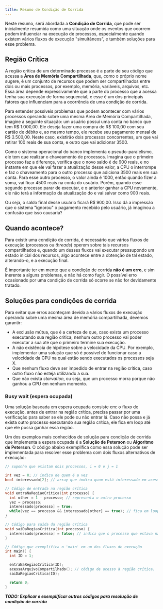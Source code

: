 ```yaml
---
title: Resumo de Condição de Corrida
---
```


Neste resumo, será abordada a **Condição de Corrida**, que pode ser inicialmente resumida como uma situação onde os eventos que ocorrem podem influenciar na execução de processos, especialmente quando existem vários fluxos de execução "simultâneos", e também soluções para esse problema.

## Região Crítica

A região crítica de um determinado processo é a parte de seu código que acessa a **Área de Memória Compartilhada**, que, como o próprio nome sugere, é um conjunto de recursos que podem ser compartilhados entre dois ou mais processos, por exemplo, memória, variáveis, arquivos, etc. Essa área depende expressivamente que a parte do processo que a acessa tenha sua execução de forma sequencial, e esse é um dos principais fatores que influenciam para a ocorrência de uma condição de corrida.

Para entender possíveis problemas que podem acontecer com vários processos operando sobre uma mesma Área de Memória Compartilhada, imagine a seguinte situação: um usuário possui uma conta no banco que tem R$ 1.000,00. Ele deseja fazer uma compra de R$ 100,00 com seu cartão de débito e, ao mesmo tempo, ele recebe seu pagamento mensal de R$ 3.500,00. Neste caso, existirão dois processos concorrentes, um que vai retirar 100 reais de sua conta, e outro que vai adicionar 3500.

Como o sistema operacional do banco implementa o pseudo-paralelismo, ele tem que realizar o chaveamento de processos. Imagina que o primeiro processo faz a diferença, verifica que o novo saldo é de 900 reais, e no instante em que ele vai fazer a atualização desse valor, a CPU o interrompe e faz o chaveamento para o outro processo que adiciona 3500 reais em sua conta. Para esse outro processo, o valor ainda é 1000, então quando fizer a soma, vai ficar 4500 reais na conta do usuário. Porém, quando esse segundo processo parar de executar, e o anterior ganhar a CPU novamente, ele não terá a informação da atualização do e vai salvar como 900 reais.

Ou seja, o saldo final desse usuário ficará R$ 900,00. Isso dá a impressão que o sistema "ignorou" o pagamento recebido pelo usuário, já imaginou a confusão que isso causaria?

## Quando acontece?

Para existir uma condição de corrida, é necessário que vários fluxos de execução (processos ou *threads*) operem sobre tais recursos compartilhados e, quando um desses fluxos vai executar pressupondo um estado inicial dos recursos, algo acontece entre a obtenção de tal estado, alterando-o, e a execução final.

É importante ter em mente que a condição de corrida **não é um erro**, e sim inerente a alguns problemas, e não há como fugir. O possível erro ocasionado por uma condição de corrida só ocorre se não for devidamente tratado.

## Soluções para condições de corrida

Para evitar que erros aconteçam devido a vários fluxos de execução operando sobre uma mesma área de memória compartilhada, devemos garantir:

- A exclusão mútua, que é a certeza de que, caso exista um processo executando sua região crítica, nenhum outro processo vai poder executar a sua até que o primeiro termine sua execução.
- A não existência de hipótese sobre a velocidade da CPU. Por exemplo, implementar uma solução que só é possível de funcionar caso a velocidade da CPU na qual estão sendo executados os processos seja X.
- Que nenhum fluxo deve ser impedido de entrar na região crítica, caso outro fluxo não esteja utilizando a sua.
- Que não exista *starvation*, ou seja, que um processo morra porque não ganhou a CPU em nenhum momento.

### Busy wait (espera ocupada)

Uma solução baseada em espera ocupada consiste em: o fluxo de execução, antes de entrar na região crítica, precisa passar por uma verificação para saber se ele pode ou não entrar lá. Caso não possa e já exista outro processo executando sua região crítica, ele fica em loop até que ele possa ganhar essa região.

Um dos exemplos mais conhecidos de solução para condição de corrida que implementa a espera ocupada é a **Solução de Peterson** ou **Algoritmo de Peterson**. O código abaixo exemplifica como essa solução pode ser implementada para resolver esse problema com dois fluxos alternativos de execução:

```c
// suponha que existam dois processos, i = 0 e j = 1

int vez = 0; // indica de quem é a vez
bool interessado[2]; // array que indica quem está interessado em acessar a região crítica

// Código de entrada na região crítica
void entraNaRegiaoCritica(int processo) {
  int other = 1 - processo; // representa o outro processo
  vez = processo;
  interessado[processo] = true;
  while(vez == processo && interessado[other] == true); // fica em loop, caso não possa entrar
}

// Código para saída da região crítica
void saiDaRegiaoCritica(int processo) {
  interessado[processo] = false; // indica que o processo que estava na região crítica terminou sua atividade.
}

// Código que exemplifica o 'main' em um dos fluxos de execução
int main() {
  int ID = 1;

  entraNaRegiaoCritica(ID);
  acessaArquivoCompartilhado(); // código de acesso à região crítica.
  saiDaRegiaoCritica(ID);

  return 0;
}
```

***TODO: Explicar e exemplificar outros códigos para resolução de condição de corrida***
